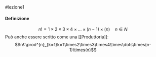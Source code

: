 #lezione1 
#### Definizione
$$n!=1\times2\times3\times4\times\dots\times(n-1)\times(n)\quad n\in N$$
Può anche essere scritto come una [[Produttoria]]:
$$n!:\prod^{n}_{k=1}k=1\times2\times3\times4\times\dots\times(n-1)\times(n)$$
